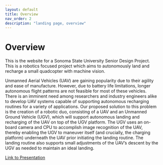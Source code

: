 ```yaml
---
layout: default
title: Overview
nav_order: 2
description: "landing page, overview"
---
```


# Overview

This is the website for a Sonoma State University Senior Design Project. This is a robotics focused project which aims to autonomously land and recharge a small quadcopter with machine vision.

Unmanned Aerial Vehicles (UAV) are gaining popularity due to their agility and ease of manufacture. However, due to battery life limitations, longer autonomous flight patterns are not feasible for most of these vehicles. There is an imminent need among researchers and industry engineers alike to develop UAV systems capable of supporting autonomous recharging routines for a variety of applications. Our proposed solution to this problem is the creation of a robotic duo, consisting of a UAV and an Unmanned Ground Vehicle (UGV), which will support autonomous landing and recharging of the UAV on top of the UGV platform. The UGV uses an on-board camera and CPU to accomplish image recognition of the UAV, thereby enabling the UGV to maneuver itself (and crucially, the charging platform) underneath the UAV prior initiating the landing routine. The landing routine also supports small adjustments of the UAV’s descent by the UGV as needed to maintain an ideal landing.

[Link to Presentation](https://docs.google.com/document/d/1m7MJQwR3Ti-iYuVV2I9S1ucY4lgcq1QOUdrlr3gOXnA/edit)
